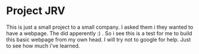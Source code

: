 # Project JRV

This is just a small project to a small company. I asked them i they wanted to have a webpage. The did apperently :) . So i see this is a test for me to build this basic webpage from my own head. I will try not to google for help. Just to see how much i've learned.
